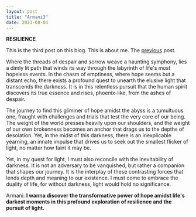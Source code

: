 ```yaml
---
layout: post
title: "Armani3"
date: 2023-08-04
---
```

**RESILIENCE**

This is the third post on this blog. This is about me. The [previous](https://armanbehnam.github.io/blog/2023/07/26/Armani2) post.

Where the threads of despair and sorrow weave a haunting symphony, lies a dimly lit path that winds its way through the labyrinth of life's most hopeless events. In the chasm of emptiness, where hope seems but a distant echo, there exists a profound quest to unearth the elusive light that transcends the darkness. It is in this relentless pursuit that the human spirit discovers its true essence and rises, phoenix-like, from the ashes of despair.

The journey to find this glimmer of hope amidst the abyss is a tumultuous one, fraught with challenges and trials that test the very core of our being. The weight of the world presses heavily upon our shoulders, and the weight of our own brokenness becomes an anchor that drags us to the depths of desolation. Yet, in the midst of this darkness, there is an inexplicable yearning, an innate impulse that drives us to seek out the smallest flicker of light, no matter how faint it may be.

Yet, in my quest for light, I must also reconcile with the inevitability of darkness. It is not an adversary to be vanquished, but rather a companion that shapes our journey. It is the interplay of these contrasting forces that lends depth and meaning to our existence. I must come to embrace the duality of life, for without darkness, light would hold no significance.

Armani: **I wanna discover the transformative power of hope amidst life's darkest moments in this profound exploration of resilience and the pursuit of light.**
